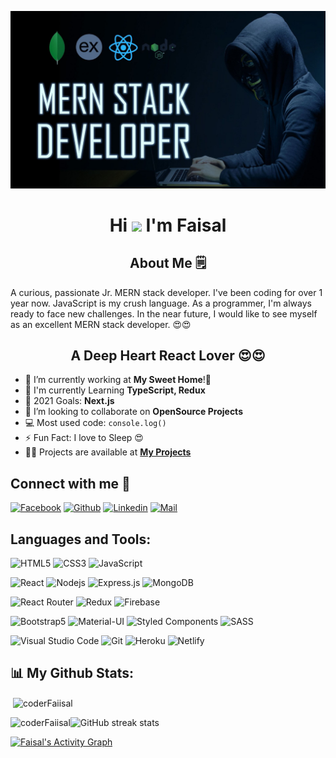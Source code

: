 ![Banner](/assets/banner.jpg)

<h1 align="center">Hi <img src="https://media.giphy.com/media/hvRJCLFzcasrR4ia7z/giphy.gif" width="25px"> I'm Faisal</h1>

###

<h2 align="center">About Me 🗒</h2>

<p>A curious, passionate Jr. MERN stack developer. I've been coding for over 1 year now. JavaScript is my crush language. As a programmer, I'm always ready to face new challenges. In the near future, I would like to see myself as an excellent MERN stack developer. 😍😍</p>

## <h2 align="center">A Deep Heart React Lover 😍😍</h2>

- 📙 I’m currently working at **My Sweet Home**!🤣
- 🌱 I'm currently Learning **TypeScript, Redux**
- 🎯 2021 Goals: **Next.js**
- 👯 I’m looking to collaborate on **OpenSource Projects**
- 💻 Most used code: `console.log()`
- ⚡ Fun Fact: I love to Sleep 😍
- 👨‍💻 Projects are available at **[My Projects](https://github.com/coderFaiisal?tab=repositories)**

## Connect with me 💫

[![Facebook](https://img.shields.io/badge/Facebook-1877F2?style=for-the-badge&logo=facebook&logoColor=white)](https://www.facebook.com/profile.php?id=100056138835736)
[![Github](https://img.shields.io/badge/GitHub-100000?style=for-the-badge&logo=github&logoColor=white)](https://github.com/coderFaiisal)
[![Linkedin](https://img.shields.io/badge/LinkedIn-0077B5?style=for-the-badge&logo=linkedin&logoColor=white)](https://www.linkedin.com/in/a-r-faisal-133484220/)
[![Mail](https://img.shields.io/badge/Gmail-D14836?style=for-the-badge&logo=gmail&logoColor=white)](mailto:a.r.faisal13@gmail.com)

## Languages and Tools:

![HTML5](https://img.shields.io/badge/HTML5-E34F26?style=for-the-badge&logo=html5&logoColor=white)
![CSS3](https://img.shields.io/badge/CSS3-1572B6?style=for-the-badge&logo=css3&logoColor=white)
![JavaScript](https://img.shields.io/badge/JavaScript-F7DF1E?style=for-the-badge&logo=javascript&logoColor=black)

![React](https://img.shields.io/badge/React-20232A?style=for-the-badge&logo=react&logoColor=61DAFB)
![Nodejs](https://img.shields.io/badge/Node.js-339933?style=for-the-badge&logo=nodedotjs&logoColor=white)
![Express.js](https://img.shields.io/badge/Express.js-000000?style=for-the-badge&logo=express&logoColor=white)
![MongoDB](https://img.shields.io/badge/MongoDB-4EA94B?style=for-the-badge&logo=mongodb&logoColor=white)

![React Router](https://img.shields.io/badge/React_Router-CA4245?style=for-the-badge&logo=react-router&logoColor=white)
![Redux](https://img.shields.io/badge/Redux-593D88?style=for-the-badge&logo=redux&logoColor=white)
![Firebase](https://img.shields.io/badge/firebase-ffca28?style=for-the-badge&logo=firebase&logoColor=black)

![Bootstrap5](https://img.shields.io/badge/Bootstrap-563D7C?style=for-the-badge&logo=bootstrap&logoColor=white)
![Material-UI](https://img.shields.io/badge/Material--UI-0081CB?style=for-the-badge&logo=material-ui&logoColor=white)
![Styled Components](https://img.shields.io/badge/styled--components-DB7093?style=for-the-badge&logo=styled-components&logoColor=white)
![SASS](https://img.shields.io/badge/Sass-CC6699?style=for-the-badge&logo=sass&logoColor=white)

![Visual Studio Code](https://img.shields.io/badge/Visual_Studio_Code-0078D4?style=for-the-badge&logo=visual%20studio%20code&logoColor=white)
![Git](https://img.shields.io/badge/Git-F05032?style=for-the-badge&logo=git&logoColor=white)
![Heroku](https://img.shields.io/badge/Heroku-430098?style=for-the-badge&logo=heroku&logoColor=white)
![Netlify](https://img.shields.io/badge/Netlify-00C7B7?style=for-the-badge&logo=netlify&logoColor=white)

## 📊 My Github Stats:

<p>&nbsp;<img align="center" src="https://github-readme-stats.vercel.app/api?username=coderFaiisal&show_icons=true&theme=cobalt&title_color=3cb480&locale=en" alt="coderFaiisal" /></p>

<p><img align="left" src="https://github-readme-stats.vercel.app/api/top-langs?username=coderFaiisal&show_icons=true&theme=cobalt&title_color=3cb480&locale=en&layout=compact" alt="coderFaiisal" /></p>

![GitHub streak stats](https://github-readme-streak-stats.herokuapp.com/?user=coderFaiisal)

<a href="https://github.com/coderFaiisal/github-readme-activity-graph"><img alt="Faisal's Activity Graph" src="https://activity-graph.herokuapp.com/graph?username=coderFaiisal&bg_color=0D1117&color=5BCDEC&line=5BCDEC&point=FFFFFF&hide_border=true" /></a>
